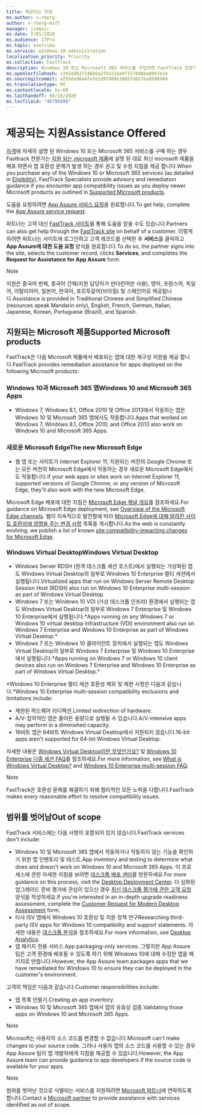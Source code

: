 ```yaml
---
title: 제공되는 지원
ms.author: v-rberg
author: v-rberg-msft
manager: jimmuir
ms.date: 7/01/2020
ms.audience: ITPro
ms.topic: overview
ms.service: windows-10-administration
localization_priority: Priority
ms.collection: FastTrack
description: Windows 10 또는 Microsoft 365 서비스를 구입하면 FastTrack 전문가가 Windows 10 및 Microsoft 365 앱을 배포하고 추가 비용 없이(적격 구독을 사용할 경우) 최신 상태로 유지하기 위한 권고 및 수정 지침을 제공합니다.
ms.openlocfilehash: c291ddb37146b6a2f4151be971570dbba806fe2e
ms.sourcegitcommit: a293da96a47a7e1d97d09e1665fdb17ea0506944
ms.translationtype: MT
ms.contentlocale: ko-KR
ms.lasthandoff: 08/18/2020
ms.locfileid: "46795090"
---
```

# <a name="assistance-offered"></a><span data-ttu-id="86599-103">제공되는 지원</span><span class="sxs-lookup"><span data-stu-id="86599-103">Assistance Offered</span></span>  

<span data-ttu-id="86599-104">[자격](eligibility.md)에 자세히 설명 된 Windows 10 또는 Microsoft 365 서비스를 구매 하는 경우 Fasttrack 전문가는 [지원 되는 microsoft 제품](#supported-microsoft-products)에 설명 된 대로 최신 microsoft 제품을 배포 하면서 앱 호환성 문제가 발생 하는 경우 권고 및 수정 지침을 제공 합니다.</span><span class="sxs-lookup"><span data-stu-id="86599-104">When you purchase any of the Windows 10 or Microsoft 365 services (as detailed in [Eligibility](eligibility.md)), FastTrack Specialists provide advisory and remediation guidance if you encounter app compatibility issues as you deploy newer Microsoft products as outlined in [Supported Microsoft products](#supported-microsoft-products).</span></span>

<span data-ttu-id="86599-105">도움을 요청하려면 [App Assure 서비스 요청](https://go.microsoft.com/fwlink/?linkid=2022721)을 완료합니다.</span><span class="sxs-lookup"><span data-stu-id="86599-105">To get help, complete the [App Assure service request](https://go.microsoft.com/fwlink/?linkid=2022721).</span></span>

<span data-ttu-id="86599-106">파트너는 고객 대신 [FastTrack 사이트](https://go.microsoft.com/fwlink/?linkid=780698)를 통해 도움을 얻을 수도 있습니다.</span><span class="sxs-lookup"><span data-stu-id="86599-106">Partners can also get help through the [FastTrack site](https://go.microsoft.com/fwlink/?linkid=780698) on behalf of a customer.</span></span> <span data-ttu-id="86599-107">이렇게 하려면 파트너는 사이트에 로그인하고 고객 레코드를 선택한 후 **서비스**를 클릭하고 **App Assure에 대한 도움 요청** 양식을 완료합니다.</span><span class="sxs-lookup"><span data-stu-id="86599-107">To do so, the partner signs into the site, selects the customer record, clicks **Services**, and completes the **Request for Assistance for App Assure** form.</span></span>

> [!NOTE]
> <span data-ttu-id="86599-108">지원은 중국어 번체, 중국어 간체(지원 담당자가 만다린어만 사용), 영어, 프랑스어, 독일어, 이탈리아어, 일본어, 한국어, 포르투갈어(브라질) 및 스페인어로 제공됩니다.</span><span class="sxs-lookup"><span data-stu-id="86599-108">Assistance is provided in Traditional Chinese and Simplified Chinese (resources speak Mandarin only), English, French, German, Italian, Japanese, Korean, Portuguese (Brazil), and Spanish.</span></span> 

## <a name="supported-microsoft-products"></a><span data-ttu-id="86599-109">지원되는 Microsoft 제품</span><span class="sxs-lookup"><span data-stu-id="86599-109">Supported Microsoft products</span></span>

<span data-ttu-id="86599-110">FastTrack은 다음 Microsoft 제품에서 배포되는 앱에 대한 재구성 지원을 제공 합니다.</span><span class="sxs-lookup"><span data-stu-id="86599-110">FastTrack provides remediation assistance for apps deployed on the following Microsoft products:</span></span>

### <a name="windows-10-and-microsoft-365-apps"></a><span data-ttu-id="86599-111">Windows 10과 Microsoft 365 앱</span><span class="sxs-lookup"><span data-stu-id="86599-111">Windows 10 and Microsoft 365 Apps</span></span>

- <span data-ttu-id="86599-112">Windows 7, Windows 8.1, Office 2010 및 Office 2013에서 작동하는 앱은 Windows 10 및 Microsoft 365 앱에서도 작동합니다.</span><span class="sxs-lookup"><span data-stu-id="86599-112">Apps that worked on Windows 7, Windows 8.1, Office 2010, and Office 2013 also work on Windows 10 and Microsoft 365 Apps.</span></span>

### <a name="the-new-microsoft-edge"></a><span data-ttu-id="86599-113">새로운 Microsoft Edge</span><span class="sxs-lookup"><span data-stu-id="86599-113">The new Microsoft Edge</span></span>

- <span data-ttu-id="86599-114">웹 앱 또는 사이트가 Internet Explorer 11, 지원되는 버전의 Google Chrome 또는 모든 버전의 Microsoft Edge에서 작동하는 경우 새로운 Microsoft Edge에서도 작동합니다.</span><span class="sxs-lookup"><span data-stu-id="86599-114">If your web apps or sites work on Internet Explorer 11, supported versions of Google Chrome, or any version of Microsoft Edge, they'll also work with the new Microsoft Edge.</span></span>

<span data-ttu-id="86599-115">Microsoft Edge 배포에 대한 지침은 [Microsoft Edge 채널 개요](https://docs.microsoft.com/DeployEdge/microsoft-edge-channels)를 참조하세요.</span><span class="sxs-lookup"><span data-stu-id="86599-115">For guidance on Microsoft Edge deployment, see [Overview of the Microsoft Edge channels](https://docs.microsoft.com/DeployEdge/microsoft-edge-channels).</span></span> <span data-ttu-id="86599-116">웹이 지속적으로 발전함에 따라 [Microsoft Edge에 대해 알려진 사이트 호환성에 영향을 주는 변경 사항](https://docs.microsoft.com/microsoft-edge/web-platform/site-impacting-changes) 목록을 게시합니다.</span><span class="sxs-lookup"><span data-stu-id="86599-116">As the web is constantly evolving, we publish a list of known [site compatibility-impacting changes for Microsoft Edge](https://docs.microsoft.com/microsoft-edge/web-platform/site-impacting-changes).</span></span>

### <a name="windows-virtual-desktop"></a><span data-ttu-id="86599-117">Windows Virtual Desktop</span><span class="sxs-lookup"><span data-stu-id="86599-117">Windows Virtual Desktop</span></span>

- <span data-ttu-id="86599-118">Windows Server RDSH (원격 데스크톱 세션 호스트)에서 실행되는 가상화된 앱도 Windows Virtual Desktop의 일부로 Windows 10 Enterprise 멀티 세션에서 실행됩니다.</span><span class="sxs-lookup"><span data-stu-id="86599-118">Virtualized apps that run on Windows Server Remote Desktop Session Host (RDSH) also run on Windows 10 Enterprise multi-session as part of Windows Virtual Desktop.</span></span>
- <span data-ttu-id="86599-119">Windows 7 또는 Windows 10 VDI (가상 데스크톱 인프라) 환경에서 실행되는 앱도 Windows Virtual Desktop의 일부로 Windows 7 Enterprise 및 Windows 10 Enterprise에서 실행됩니다.\*</span><span class="sxs-lookup"><span data-stu-id="86599-119">Apps running on any Windows 7 or Windows 10 virtual desktop infrastructure (VDI) environment also run on Windows 7 Enterprise and Windows 10 Enterprise as part of Windows Virtual Desktop.\*</span></span>
- <span data-ttu-id="86599-120">Windows 7 또는 Windows 10 클라이언트 장치에서 실행되는 앱도 Windows Virtual Desktop의 일부로 Windows 7 Enterprise 및 Windows 10 Enterprise에서 실행됩니다.\*</span><span class="sxs-lookup"><span data-stu-id="86599-120">Apps running on Windows 7 or Windows 10 client devices also run on Windows 7 Enterprise and Windows 10 Enterprise as part of Windows Virtual Desktop.\*</span></span>

<span data-ttu-id="86599-121">\*Windows 10 Enterprise 멀티 세션 호환성 제외 및 제한 사항은 다음과 같습니다.</span><span class="sxs-lookup"><span data-stu-id="86599-121">\*Windows 10 Enterprise multi-session compatibility exclusions and limitations include:</span></span>
- <span data-ttu-id="86599-122">제한된 하드웨어 리디렉션.</span><span class="sxs-lookup"><span data-stu-id="86599-122">Limited redirection of hardware.</span></span>
- <span data-ttu-id="86599-123">A/V-집약적인 앱은 줄어든 용량으로 실행될 수 있습니다.</span><span class="sxs-lookup"><span data-stu-id="86599-123">A/V-intensive apps may perform in a diminished capacity.</span></span>
- <span data-ttu-id="86599-124">16비트 앱은 64비트 Windows Virtual Desktop에서 지원되지 않습니다.</span><span class="sxs-lookup"><span data-stu-id="86599-124">16-bit apps aren't supported for 64-bit Windows Virtual Desktop.</span></span>

<span data-ttu-id="86599-125">자세한 내용은 [Windows Virtual Desktop이란 무엇인가요?](https://docs.microsoft.com/azure/virtual-desktop/overview) 및 [Windows 10 Enterprise 다중 세션 FAQ](https://docs.microsoft.com/azure/virtual-desktop/windows-10-multisession-faq)를 참조하세요.</span><span class="sxs-lookup"><span data-stu-id="86599-125">For more information, see [What is Windows Virtual Desktop?](https://docs.microsoft.com/azure/virtual-desktop/overview) and [Windows 10 Enterprise multi-session FAQ](https://docs.microsoft.com/azure/virtual-desktop/windows-10-multisession-faq).</span></span>

> [!NOTE]
> <span data-ttu-id="86599-126">FastTrack은 호환성 문제를 해결하기 위해 합리적인 모든 노력을 다합니다.</span><span class="sxs-lookup"><span data-stu-id="86599-126">FastTrack makes every reasonable effort to resolve compatibility issues.</span></span> 

## <a name="out-of-scope"></a><span data-ttu-id="86599-127">범위를 벗어남</span><span class="sxs-lookup"><span data-stu-id="86599-127">Out of scope</span></span>

<span data-ttu-id="86599-128">FastTrack 서비스에는 다음 사항이 포함되어 있지 않습니다.</span><span class="sxs-lookup"><span data-stu-id="86599-128">FastTrack services don't include:</span></span>
- <span data-ttu-id="86599-129">Windows 10 및 Microsoft 365 앱에서 작동하거나 작동하지 않는 기능을 확인하기 위한 앱 인벤토리 및 테스트.</span><span class="sxs-lookup"><span data-stu-id="86599-129">App inventory and testing to determine what does and doesn't work on Windows 10 and Microsoft 365 Apps.</span></span> <span data-ttu-id="86599-130">이 프로세스에 관한 자세한 지침을 보려면 [데스크톱 배포 센터](https://go.microsoft.com/fwlink/?linkid=2080140)를 방문하세요.</span><span class="sxs-lookup"><span data-stu-id="86599-130">For more guidance on this process, visit the [Desktop Deployment Center](https://go.microsoft.com/fwlink/?linkid=2080140).</span></span> <span data-ttu-id="86599-131">더 심화된 업그레이드 준비 평가에 관심이 있으신 경우 [최신 데스크톱 평가에 관한 고객 요청](https://go.microsoft.com/fwlink/?linkid=2053818) 양식을 작성하세요.</span><span class="sxs-lookup"><span data-stu-id="86599-131">If you're interested in an in-depth upgrade readiness assessment, complete the [Customer Request for Modern Desktop Assessment](https://go.microsoft.com/fwlink/?linkid=2053818) form.</span></span>
- <span data-ttu-id="86599-132">타사 ISV 앱에서 Windows 10 호환성 및 지원 정책 연구</span><span class="sxs-lookup"><span data-stu-id="86599-132">Researching third-party ISV apps for Windows 10 compatibility and support statements.</span></span> <span data-ttu-id="86599-133">자세한 내용은 [데스크톱 분석](https://docs.microsoft.com/sccm/desktop-analytics/overview)을 참조하세요.</span><span class="sxs-lookup"><span data-stu-id="86599-133">For more information, see [Desktop Analytics](https://docs.microsoft.com/sccm/desktop-analytics/overview).</span></span>
- <span data-ttu-id="86599-134">앱 패키지 전용 서비스.</span><span class="sxs-lookup"><span data-stu-id="86599-134">App packaging-only services.</span></span> <span data-ttu-id="86599-135">그렇지만 App Assure 팀은 고객 환경에 배포될 수 있도록 하기 위해 WIndows 10에 대해 수정한 앱을 패키지로 만듭니다.</span><span class="sxs-lookup"><span data-stu-id="86599-135">However, the App Assure team packages apps that we have remediated for Windows 10 to ensure they can be deployed in the customer's environment.</span></span>

<span data-ttu-id="86599-136">고객의 책임은 다음과 같습니다:</span><span class="sxs-lookup"><span data-stu-id="86599-136">Customer responsibilities include:</span></span>
- <span data-ttu-id="86599-137">앱 목록 만들기.</span><span class="sxs-lookup"><span data-stu-id="86599-137">Creating an app inventory.</span></span>
- <span data-ttu-id="86599-138">Windows 10 및 Microsoft 365 앱에서 앱의 유효성 검증.</span><span class="sxs-lookup"><span data-stu-id="86599-138">Validating those apps on Windows 10 and Microsoft 365 Apps.</span></span>

> [!NOTE]
> <span data-ttu-id="86599-139">Microsoft는 사용자의 소스 코드를 변경할 수 없습니다.</span><span class="sxs-lookup"><span data-stu-id="86599-139">Microsoft can't make changes to your source code.</span></span> <span data-ttu-id="86599-140">그러나 사용자 앱의 소스 코드를 사용할 수 있는 경우 App Assure 팀이 앱 개발자에게 지침을 제공할 수 있습니다.</span><span class="sxs-lookup"><span data-stu-id="86599-140">However, the App Assure team can provide guidance to app developers if the source code is available for your apps.</span></span>

> [!NOTE]
> <span data-ttu-id="86599-141">범위를 벗어난 것으로 식별되는 서비스를 지원하려면 [Microsoft 파트너](https://go.microsoft.com/fwlink/?linkid=2080150)에 연락하도록 합니다.</span><span class="sxs-lookup"><span data-stu-id="86599-141">Contact a [Microsoft partner](https://go.microsoft.com/fwlink/?linkid=2080150) to provide assistance with services identified as out of scope.</span></span>


